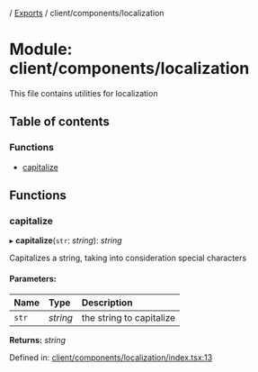 [](../README.md) / [Exports](../modules.md) / client/components/localization

# Module: client/components/localization

This file contains utilities for localization

## Table of contents

### Functions

- [capitalize](client_components_localization.md#capitalize)

## Functions

### capitalize

▸ **capitalize**(`str`: *string*): *string*

Capitalizes a string, taking into consideration special characters

#### Parameters:

Name | Type | Description |
:------ | :------ | :------ |
`str` | *string* | the string to capitalize    |

**Returns:** *string*

Defined in: [client/components/localization/index.tsx:13](https://github.com/onzag/itemize/blob/0e9b128c/client/components/localization/index.tsx#L13)
